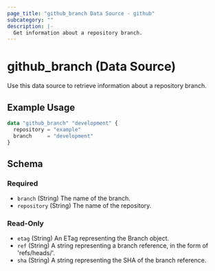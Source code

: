 ```yaml
---
page_title: "github_branch Data Source - github"
subcategory: ""
description: |-
  Get information about a repository branch.
---
```


# github_branch (Data Source)

Use this data source to retrieve information about a repository branch.

## Example Usage

```terraform
data "github_branch" "development" {
  repository = "example"
  branch     = "development"
}
```

<!-- schema generated by tfplugindocs -->
## Schema

### Required

- `branch` (String) The name of the branch.
- `repository` (String) The name of the repository.

### Read-Only

- `etag` (String) An ETag representing the Branch object.
- `ref` (String) A string representing a branch reference, in the form of 'refs/heads/<branch>'.
- `sha` (String) A string representing the SHA of the branch reference.
